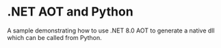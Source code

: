 # .NET AOT and Python

A sample demonstrating how to use .NET 8.0 AOT to generate a native dll which can be called from Python.
